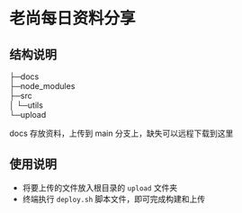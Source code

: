 # 老尚每日资料分享

## 结构说明

├─docs  
├─node_modules  
├─src  
│  └─utils  
└─upload  

docs 存放资料，上传到 main 分支上，缺失可以远程下载到这里

## 使用说明

- 将要上传的文件放入根目录的 `upload` 文件夹
- 终端执行 `deploy.sh` 脚本文件，即可完成构建和上传
